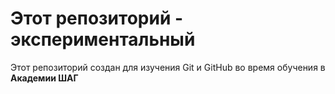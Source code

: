 # Этот репозиторий - экспериментальный
Этот репозиторий создан для изучения Git и GitHub
во время обучения в **Академии ШАГ**
